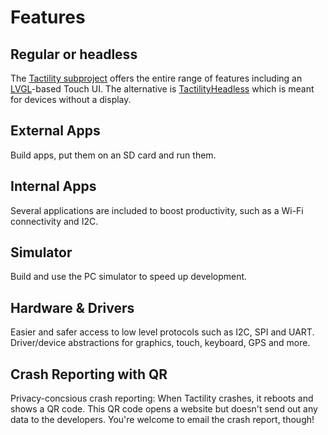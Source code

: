 # Features

## Regular or headless

The [Tactility subproject](https://github.com/ByteWelder/Tactility/tree/main/Tactility) offers the entire range of features including an [LVGL](https://github.com/lvgl/lvgl)-based Touch UI.
The alternative is [TactilityHeadless](https://github.com/ByteWelder/Tactility/tree/main/TactilityHeadless) which is meant for devices without a display.

## External Apps

Build apps, put them on an SD card and run them.

## Internal Apps

Several applications are included to boost productivity, such as a Wi-Fi connectivity and I2C.

## Simulator

Build and use the PC simulator to speed up development.

## Hardware & Drivers

Easier and safer access to low level protocols such as I2C, SPI and UART.
Driver/device abstractions for graphics, touch, keyboard, GPS and more.

## Crash Reporting with QR

Privacy-concsious crash reporting: When Tactility crashes, it reboots and shows a QR code.
This QR code opens a website but doesn't send out any data to the developers. You're welcome to email the crash report, though!

